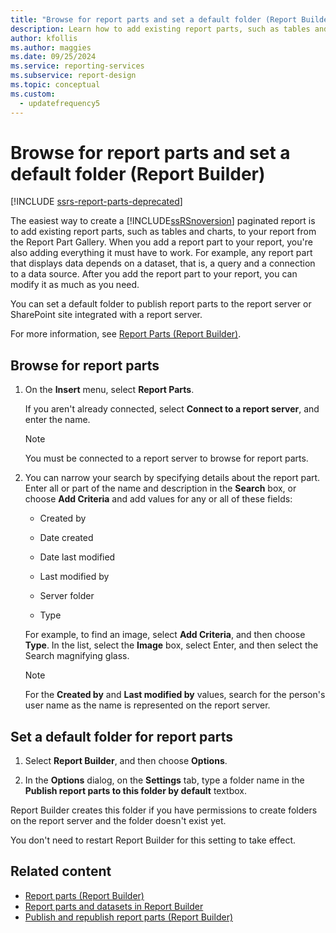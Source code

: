 ```yaml
---
title: "Browse for report parts and set a default folder (Report Builder)"
description: Learn how to add existing report parts, such as tables and charts, to your report from the Report Part Gallery in Report Builder.
author: kfollis
ms.author: maggies
ms.date: 09/25/2024
ms.service: reporting-services
ms.subservice: report-design
ms.topic: conceptual
ms.custom:
  - updatefrequency5
---
```

# Browse for report parts and set a default folder (Report Builder)

[!INCLUDE [ssrs-report-parts-deprecated](../../includes/ssrs-report-parts-deprecated.md)]

The easiest way to create a [!INCLUDE[ssRSnoversion](../../includes/ssrsnoversion-md.md)] paginated report is to add existing report parts, such as tables and charts, to your report from the Report Part Gallery. When you add a report part to your report, you're also adding everything it must have to work. For example, any report part that displays data depends on a dataset, that is, a query and a connection to a data source. After you add the report part to your report, you can modify it as much as you need.  
  
 You can set a default folder to publish report parts to the report server or SharePoint site integrated with a report server.  
  
 For more information, see [Report Parts &#40;Report Builder&#41;](../../reporting-services/report-design/report-parts-report-builder-and-ssrs.md).  
  
## Browse for report parts  
  
1.  On the **Insert** menu, select **Report Parts**.  
  
     If you aren't already connected, select **Connect to a report server**, and enter the name.  
  
    > [!NOTE]  
    >  You must be connected to a report server to browse for report parts.  
  
1.  You can narrow your search by specifying details about the report part. Enter all or part of the name and description in the **Search** box, or choose **Add Criteria** and add values for any or all of these fields:  
  
    -   Created by  
  
    -   Date created  
  
    -   Date last modified  
  
    -   Last modified by  
  
    -   Server folder  
  
    -   Type  
  
     For example, to find an image, select **Add Criteria**, and then choose **Type**. In the list, select the **Image** box, select Enter, and then select the Search magnifying glass.  
  
    > [!NOTE]  
    >  For the **Created by** and **Last modified by** values, search for the person's user name as the name is represented on the report server.  
  
## Set a default folder for report parts  
  
1.  Select **Report Builder**, and then choose **Options**.  
  
1.  In the **Options** dialog, on the **Settings** tab, type a folder name in the **Publish report parts to this folder by default** textbox.  
  
 Report Builder creates this folder if you have permissions to create folders on the report server and the folder doesn't exist yet.  
  
 You don't need to restart Report Builder for this setting to take effect.  
  
## Related content

- [Report parts &#40;Report Builder&#41;](../../reporting-services/report-design/report-parts-report-builder-and-ssrs.md)
- [Report parts and datasets in Report Builder](../../reporting-services/report-data/report-parts-and-datasets-in-report-builder.md)
- [Publish and republish report parts &#40;Report Builder&#41;](../../reporting-services/report-design/publish-and-republish-report-parts-report-builder-and-ssrs.md)
